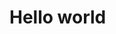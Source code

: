 
# Hello world


<script async data-uid="7a1315e1ac" src="https://fantastic-artisan-8379.ck.page/7a1315e1ac/index.js"></script>
